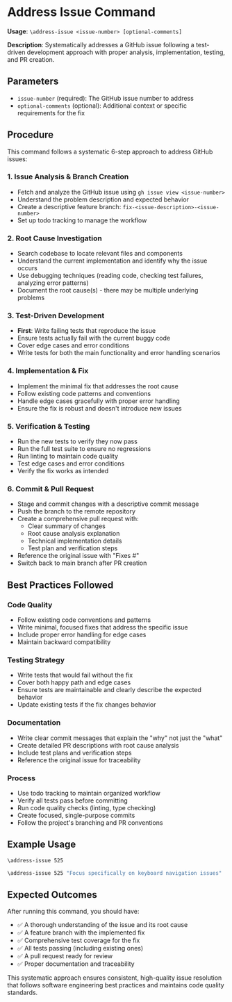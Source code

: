 # Address Issue Command

**Usage**: `\address-issue <issue-number> [optional-comments]`

**Description**: Systematically addresses a GitHub issue following a test-driven development approach with proper analysis, implementation, testing, and PR creation.

## Parameters
- `issue-number` (required): The GitHub issue number to address
- `optional-comments` (optional): Additional context or specific requirements for the fix

## Procedure

This command follows a systematic 6-step approach to address GitHub issues:

### 1. **Issue Analysis & Branch Creation**
- Fetch and analyze the GitHub issue using `gh issue view <issue-number>`
- Understand the problem description and expected behavior
- Create a descriptive feature branch: `fix-<issue-description>-<issue-number>`
- Set up todo tracking to manage the workflow

### 2. **Root Cause Investigation**
- Search codebase to locate relevant files and components
- Understand the current implementation and identify why the issue occurs
- Use debugging techniques (reading code, checking test failures, analyzing error patterns)
- Document the root cause(s) - there may be multiple underlying problems

### 3. **Test-Driven Development**
- **First**: Write failing tests that reproduce the issue
- Ensure tests actually fail with the current buggy code
- Cover edge cases and error conditions
- Write tests for both the main functionality and error handling scenarios

### 4. **Implementation & Fix**
- Implement the minimal fix that addresses the root cause
- Follow existing code patterns and conventions
- Handle edge cases gracefully with proper error handling
- Ensure the fix is robust and doesn't introduce new issues

### 5. **Verification & Testing**
- Run the new tests to verify they now pass
- Run the full test suite to ensure no regressions
- Run linting to maintain code quality
- Test edge cases and error conditions
- Verify the fix works as intended

### 6. **Commit & Pull Request**
- Stage and commit changes with a descriptive commit message
- Push the branch to the remote repository
- Create a comprehensive pull request with:
  - Clear summary of changes
  - Root cause analysis explanation
  - Technical implementation details
  - Test plan and verification steps
- Reference the original issue with "Fixes #<issue-number>"
- Switch back to main branch after PR creation

## Best Practices Followed

### **Code Quality**
- Follow existing code conventions and patterns
- Write minimal, focused fixes that address the specific issue
- Include proper error handling for edge cases
- Maintain backward compatibility

### **Testing Strategy**
- Write tests that would fail without the fix
- Cover both happy path and edge cases
- Ensure tests are maintainable and clearly describe the expected behavior
- Update existing tests if the fix changes behavior

### **Documentation**
- Write clear commit messages that explain the "why" not just the "what"
- Create detailed PR descriptions with root cause analysis
- Include test plans and verification steps
- Reference the original issue for traceability

### **Process**
- Use todo tracking to maintain organized workflow
- Verify all tests pass before committing
- Run code quality checks (linting, type checking)
- Create focused, single-purpose commits
- Follow the project's branching and PR conventions

## Example Usage

```bash
\address-issue 525
```

```bash
\address-issue 525 "Focus specifically on keyboard navigation issues"
```

## Expected Outcomes

After running this command, you should have:
- ✅ A thorough understanding of the issue and its root cause
- ✅ A feature branch with the implemented fix
- ✅ Comprehensive test coverage for the fix
- ✅ All tests passing (including existing ones)
- ✅ A pull request ready for review
- ✅ Proper documentation and traceability

This systematic approach ensures consistent, high-quality issue resolution that follows software engineering best practices and maintains code quality standards.